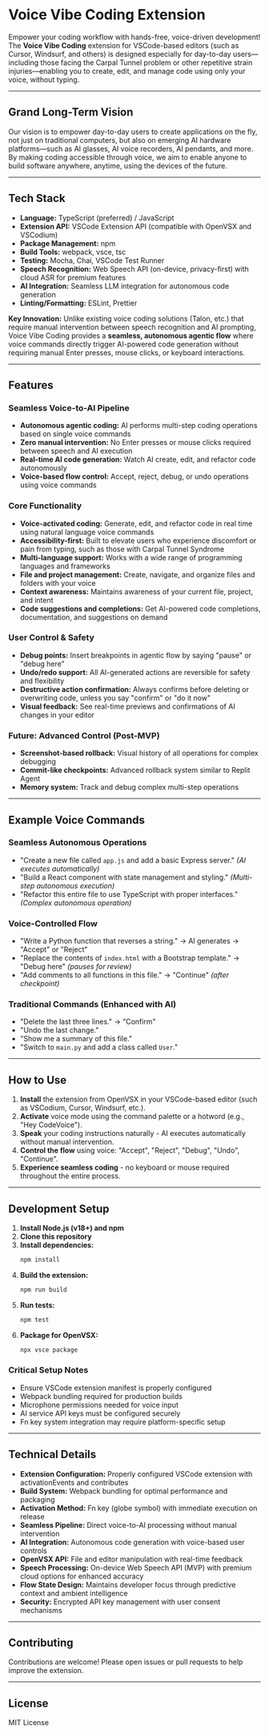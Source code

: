 # Voice Vibe Coding Extension

Empower your coding workflow with hands-free, voice-driven development! The **Voice Vibe Coding** extension for VSCode-based editors (such as Cursor, Windsurf, and others) is designed especially for day-to-day users—including those facing the Carpal Tunnel problem or other repetitive strain injuries—enabling you to create, edit, and manage code using only your voice, without typing.

---

## Grand Long-Term Vision

Our vision is to empower day-to-day users to create applications on the fly, not just on traditional computers, but also on emerging AI hardware platforms—such as AI glasses, AI voice recorders, AI pendants, and more. By making coding accessible through voice, we aim to enable anyone to build software anywhere, anytime, using the devices of the future.

---

## **Tech Stack**
- **Language:** TypeScript (preferred) / JavaScript
- **Extension API:** VSCode Extension API (compatible with OpenVSX and VSCodium)
- **Package Management:** npm
- **Build Tools:** webpack, vsce, tsc
- **Testing:** Mocha, Chai, VSCode Test Runner
- **Speech Recognition:** Web Speech API (on-device, privacy-first) with cloud ASR for premium features
- **AI Integration:** Seamless LLM integration for autonomous code generation
- **Linting/Formatting:** ESLint, Prettier

**Key Innovation:** Unlike existing voice coding solutions (Talon, etc.) that require manual intervention between speech recognition and AI prompting, Voice Vibe Coding provides a **seamless, autonomous agentic flow** where voice commands directly trigger AI-powered code generation without requiring manual Enter presses, mouse clicks, or keyboard interactions.

---

## Features

### Seamless Voice-to-AI Pipeline
- **Autonomous agentic coding:** AI performs multi-step coding operations based on single voice commands
- **Zero manual intervention:** No Enter presses or mouse clicks required between speech and AI execution
- **Real-time AI code generation:** Watch AI create, edit, and refactor code autonomously
- **Voice-based flow control:** Accept, reject, debug, or undo operations using voice commands

### Core Functionality
- **Voice-activated coding:** Generate, edit, and refactor code in real time using natural language voice commands
- **Accessibility-first:** Built to elevate users who experience discomfort or pain from typing, such as those with Carpal Tunnel Syndrome
- **Multi-language support:** Works with a wide range of programming languages and frameworks
- **File and project management:** Create, navigate, and organize files and folders with your voice
- **Context awareness:** Maintains awareness of your current file, project, and intent
- **Code suggestions and completions:** Get AI-powered code completions, documentation, and suggestions on demand

### User Control & Safety
- **Debug points:** Insert breakpoints in agentic flow by saying "pause" or "debug here"
- **Undo/redo support:** All AI-generated actions are reversible for safety and flexibility
- **Destructive action confirmation:** Always confirms before deleting or overwriting code, unless you say "confirm" or "do it now"
- **Visual feedback:** See real-time previews and confirmations of AI changes in your editor

### Future: Advanced Control (Post-MVP)
- **Screenshot-based rollback:** Visual history of all operations for complex debugging
- **Commit-like checkpoints:** Advanced rollback system similar to Replit Agent
- **Memory system:** Track and debug complex multi-step operations

---

## Example Voice Commands

### Seamless Autonomous Operations
- "Create a new file called `app.js` and add a basic Express server." *(AI executes automatically)*
- "Build a React component with state management and styling." *(Multi-step autonomous execution)*
- "Refactor this entire file to use TypeScript with proper interfaces." *(Complex autonomous operation)*

### Voice-Controlled Flow
- "Write a Python function that reverses a string." → AI generates → "Accept" or "Reject"
- "Replace the contents of `index.html` with a Bootstrap template." → "Debug here" *(pauses for review)*
- "Add comments to all functions in this file." → "Continue" *(after checkpoint)*

### Traditional Commands (Enhanced with AI)
- "Delete the last three lines." → "Confirm"
- "Undo the last change."
- "Show me a summary of this file."
- "Switch to `main.py` and add a class called `User`."

---

## How to Use

1. **Install** the extension from OpenVSX in your VSCode-based editor (such as VSCodium, Cursor, Windsurf, etc.).
2. **Activate** voice mode using the command palette or a hotword (e.g., "Hey CodeVoice").
3. **Speak** your coding instructions naturally - AI executes automatically without manual intervention.
4. **Control the flow** using voice: "Accept", "Reject", "Debug", "Undo", "Continue".
5. **Experience seamless coding** - no keyboard or mouse required throughout the entire process.

---

## Development Setup

1. **Install Node.js (v18+) and npm**
2. **Clone this repository**
3. **Install dependencies:**
   ```sh
   npm install
   ```
4. **Build the extension:**
   ```sh
   npm run build
   ```
5. **Run tests:**
   ```sh
   npm test
   ```
6. **Package for OpenVSX:**
   ```sh
   npx vsce package
   ```

### Critical Setup Notes
- Ensure VSCode extension manifest is properly configured
- Webpack bundling required for production builds
- Microphone permissions needed for voice input
- AI service API keys must be configured securely
- Fn key system integration may require platform-specific setup

---

## Technical Details

- **Extension Configuration:** Properly configured VSCode extension with activationEvents and contributes
- **Build System:** Webpack bundling for optimal performance and packaging
- **Activation Method:** Fn key (globe symbol) with immediate execution on release
- **Seamless Pipeline:** Direct voice-to-AI processing without manual intervention
- **AI Integration:** Autonomous code generation with voice-based user controls
- **OpenVSX API:** File and editor manipulation with real-time feedback
- **Speech Processing:** On-device Web Speech API (MVP) with premium cloud options for enhanced accuracy
- **Flow State Design:** Maintains developer focus through predictive context and ambient intelligence
- **Security:** Encrypted API key management with user consent mechanisms

---

## Contributing

Contributions are welcome! Please open issues or pull requests to help improve the extension.

---

## License

MIT License
